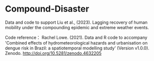 # Compound-Disaster

Data and code to support Liu et al., (2023). Lagging recovery of human mobility under the compounding epidemic and extreme weather events. 

Code reference：
Rachel Lowe. (2021). Data and R code to accompany 'Combined effects of hydrometeorological hazards and urbanisation on dengue risk in Brazil: a spatiotemporal modelling study' (Version v1.0.0). Zenodo. http://doi.org/10.5281/zenodo.4632205
